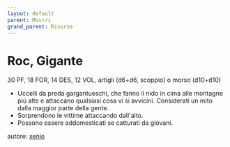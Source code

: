 ```yaml
---
layout: default
parent: Mostri
grand_parent: Risorse
---
```


# Roc, Gigante
30 PF, 18 FOR, 14 DES, 12 VOL, artigli (d6+d6, scoppio) o morso (d10+d10)
- Uccelli da preda gargantueschi, che fanno il nido in cima alle montagne più alte e attaccano qualsiasi cosa vi si avvicini. Considerati un mito dalla maggior parte della gente.
- Sorprendono le vittime attaccando dall'alto.
- Possono essere addomesticati se catturati da giovani.

autore: [xenio](https://xenioinabottle.blogspot.com)
